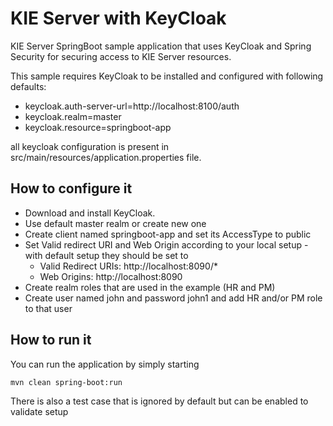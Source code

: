 KIE Server with KeyCloak
========================================

KIE Server SpringBoot sample application that uses KeyCloak and Spring Security for securing access to KIE Server resources.

This sample requires KeyCloak to be installed and configured with following defaults:
- keycloak.auth-server-url=http://localhost:8100/auth
- keycloak.realm=master
- keycloak.resource=springboot-app

all keycloak configuration is present in src/main/resources/application.properties file.

How to configure it
------------------------------

- Download and install KeyCloak. 
- Use default master realm or create new one
- Create client named springboot-app and set its AccessType to public
- Set Valid redirect URI and Web Origin according to your local setup - with default setup they should be set to
	- Valid Redirect URIs: http://localhost:8090/*
	- Web Origins: http://localhost:8090
- Create realm roles that are used in the example (HR and PM)
- Create user named john and password john1 and add HR and/or PM role to that user

How to run it
------------------------------

You can run the application by simply starting

```
mvn clean spring-boot:run

```
There is also a test case that is ignored by default but can be enabled to validate setup


